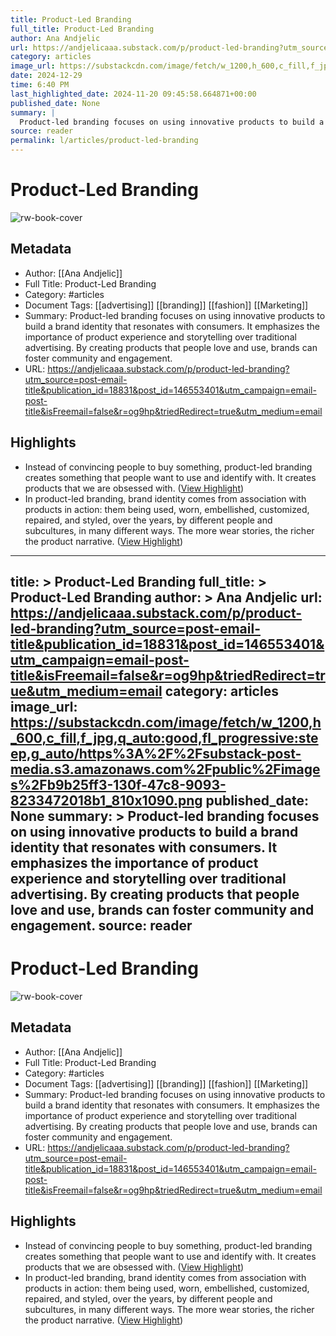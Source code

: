 ```yaml
---
title: Product-Led Branding
full_title: Product-Led Branding
author: Ana Andjelic
url: https://andjelicaaa.substack.com/p/product-led-branding?utm_source=post-email-title&publication_id=18831&post_id=146553401&utm_campaign=email-post-title&isFreemail=false&r=og9hp&triedRedirect=true&utm_medium=email
category: articles
image_url: https://substackcdn.com/image/fetch/w_1200,h_600,c_fill,f_jpg,q_auto:good,fl_progressive:steep,g_auto/https%3A%2F%2Fsubstack-post-media.s3.amazonaws.com%2Fpublic%2Fimages%2Fb9b25ff3-130f-47c8-9093-8233472018b1_810x1090.png
date: 2024-12-29
time: 6:40 PM
last_highlighted_date: 2024-11-20 09:45:58.664871+00:00
published_date: None
summary: |
  Product-led branding focuses on using innovative products to build a brand identity that resonates with consumers. It emphasizes the importance of product experience and storytelling over traditional advertising. By creating products that people love and use, brands can foster community and engagement.
source: reader
permalink: l/articles/product-led-branding
---
```

# Product-Led Branding

![rw-book-cover](https://substackcdn.com/image/fetch/w_1200,h_600,c_fill,f_jpg,q_auto:good,fl_progressive:steep,g_auto/https%3A%2F%2Fsubstack-post-media.s3.amazonaws.com%2Fpublic%2Fimages%2Fb9b25ff3-130f-47c8-9093-8233472018b1_810x1090.png)

## Metadata
- Author: [[Ana Andjelic]]
- Full Title: Product-Led Branding
- Category: #articles
- Document Tags: [[advertising]] [[branding]] [[fashion]] [[Marketing]] 
- Summary: Product-led branding focuses on using innovative products to build a brand identity that resonates with consumers. It emphasizes the importance of product experience and storytelling over traditional advertising. By creating products that people love and use, brands can foster community and engagement.
- URL: https://andjelicaaa.substack.com/p/product-led-branding?utm_source=post-email-title&publication_id=18831&post_id=146553401&utm_campaign=email-post-title&isFreemail=false&r=og9hp&triedRedirect=true&utm_medium=email

## Highlights
- Instead of convincing people to buy something, product-led branding creates something that people want to use and identify with. It creates products that we are obsessed with. ([View Highlight](https://read.readwise.io/read/01jd4fd6parmrvddetsnyvvw9x))
- In product-led branding, brand identity comes from association with products in action: them being used, worn, embellished, customized, repaired, and styled, over the years, by different people and subcultures, in many different ways. The more wear stories, the richer the product narrative. ([View Highlight](https://read.readwise.io/read/01jd4fdpx342nk274mpfzsc6bk))


---
title: >
  Product-Led Branding
full_title: >
  Product-Led Branding
author: >
  Ana Andjelic
url: https://andjelicaaa.substack.com/p/product-led-branding?utm_source=post-email-title&publication_id=18831&post_id=146553401&utm_campaign=email-post-title&isFreemail=false&r=og9hp&triedRedirect=true&utm_medium=email
category: articles
image_url: https://substackcdn.com/image/fetch/w_1200,h_600,c_fill,f_jpg,q_auto:good,fl_progressive:steep,g_auto/https%3A%2F%2Fsubstack-post-media.s3.amazonaws.com%2Fpublic%2Fimages%2Fb9b25ff3-130f-47c8-9093-8233472018b1_810x1090.png
published_date: None
summary: >
  Product-led branding focuses on using innovative products to build a brand identity that resonates with consumers. It emphasizes the importance of product experience and storytelling over traditional advertising. By creating products that people love and use, brands can foster community and engagement.
source: reader
---
# Product-Led Branding

![rw-book-cover](https://substackcdn.com/image/fetch/w_1200,h_600,c_fill,f_jpg,q_auto:good,fl_progressive:steep,g_auto/https%3A%2F%2Fsubstack-post-media.s3.amazonaws.com%2Fpublic%2Fimages%2Fb9b25ff3-130f-47c8-9093-8233472018b1_810x1090.png)

## Metadata
- Author: [[Ana Andjelic]]
- Full Title: Product-Led Branding
- Category: #articles
- Document Tags: [[advertising]] [[branding]] [[fashion]] [[Marketing]] 
- Summary: Product-led branding focuses on using innovative products to build a brand identity that resonates with consumers. It emphasizes the importance of product experience and storytelling over traditional advertising. By creating products that people love and use, brands can foster community and engagement.
- URL: https://andjelicaaa.substack.com/p/product-led-branding?utm_source=post-email-title&publication_id=18831&post_id=146553401&utm_campaign=email-post-title&isFreemail=false&r=og9hp&triedRedirect=true&utm_medium=email

## Highlights
- Instead of convincing people to buy something, product-led branding creates something that people want to use and identify with. It creates products that we are obsessed with. ([View Highlight](https://read.readwise.io/read/01jd4fd6parmrvddetsnyvvw9x))
- In product-led branding, brand identity comes from association with products in action: them being used, worn, embellished, customized, repaired, and styled, over the years, by different people and subcultures, in many different ways. The more wear stories, the richer the product narrative. ([View Highlight](https://read.readwise.io/read/01jd4fdpx342nk274mpfzsc6bk))


